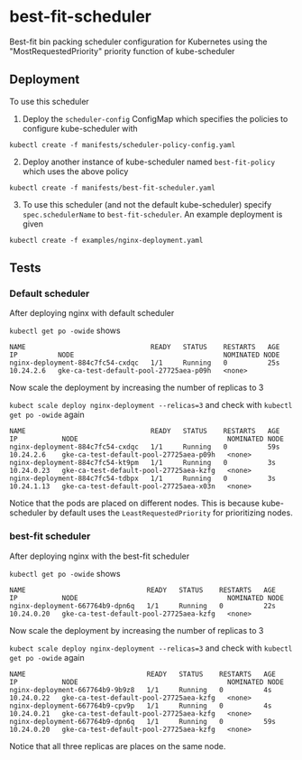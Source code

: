 # best-fit-scheduler
Best-fit bin packing scheduler configuration for Kubernetes using the "MostRequestedPriority" priority function of kube-scheduler

## Deployment

To use this scheduler

1. Deploy the `scheduler-config` ConfigMap which specifies the policies to configure kube-scheduler with

`kubectl create -f manifests/scheduler-policy-config.yaml`

2. Deploy another instance of kube-scheduler named `best-fit-policy` which uses the above policy

`kubectl create -f manifests/best-fit-scheduler.yaml`

3. To use this scheduler (and not the default kube-scheduler) specify `spec.schedulerName` to `best-fit-scheduler`. An example deployment is given

`kubectl create -f examples/nginx-deployment.yaml`

## Tests

### Default scheduler

After deploying nginx with default scheduler

`kubectl get po -owide` shows

```
NAME                               READY   STATUS    RESTARTS   AGE   IP          NODE                                     NOMINATED NODE
nginx-deployment-884c7fc54-cxdqc   1/1     Running   0          25s   10.24.2.6   gke-ca-test-default-pool-27725aea-p09h   <none>
```
Now scale the deployment by increasing the number of replicas to 3

`kubect scale deploy nginx-deployment --relicas=3` and check with `kubectl get po -owide` again

```
NAME                               READY   STATUS    RESTARTS   AGE   IP           NODE                                     NOMINATED NODE
nginx-deployment-884c7fc54-cxdqc   1/1     Running   0          59s   10.24.2.6    gke-ca-test-default-pool-27725aea-p09h   <none>
nginx-deployment-884c7fc54-kt9pm   1/1     Running   0          3s    10.24.0.23   gke-ca-test-default-pool-27725aea-kzfg   <none>
nginx-deployment-884c7fc54-tdbpx   1/1     Running   0          3s    10.24.1.13   gke-ca-test-default-pool-27725aea-x03n   <none>
```

Notice that the pods are placed on different nodes. This is because kube-scheduler by default uses the `LeastRequestedPriority` for prioritizing nodes.

### best-fit scheduler

After deploying nginx with the best-fit scheduler

`kubectl get po -owide` shows

```
NAME                              READY   STATUS    RESTARTS   AGE   IP           NODE                                     NOMINATED NODE
nginx-deployment-667764b9-dpn6q   1/1     Running   0          22s   10.24.0.20   gke-ca-test-default-pool-27725aea-kzfg   <none>
```

Now scale the deployment by increasing the number of replicas to 3

`kubect scale deploy nginx-deployment --relicas=3` and check with `kubectl get po -owide` again

```
NAME                              READY   STATUS    RESTARTS   AGE   IP           NODE                                     NOMINATED NODE
nginx-deployment-667764b9-9b9z8   1/1     Running   0          4s    10.24.0.22   gke-ca-test-default-pool-27725aea-kzfg   <none>
nginx-deployment-667764b9-cpv9p   1/1     Running   0          4s    10.24.0.21   gke-ca-test-default-pool-27725aea-kzfg   <none>
nginx-deployment-667764b9-dpn6q   1/1     Running   0          59s   10.24.0.20   gke-ca-test-default-pool-27725aea-kzfg   <none>
```

Notice that all three replicas are places on the same node.

